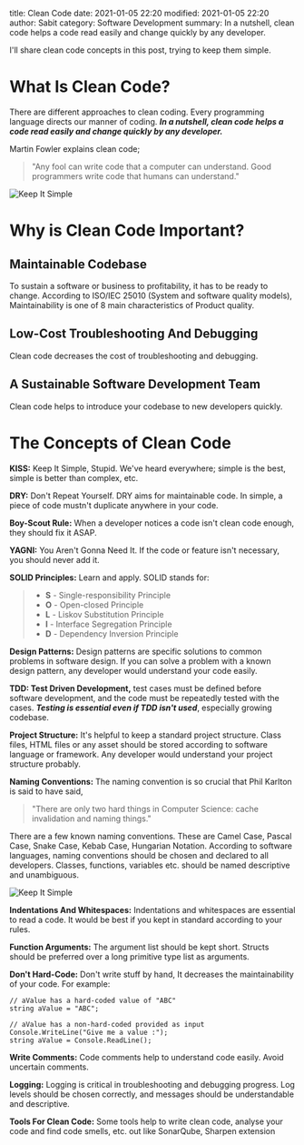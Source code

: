 title: Clean Code
date: 2021-01-05 22:20
modified: 2021-01-05 22:20
author: Sabit
category: Software Development
summary: In a nutshell, clean code helps a code read easily and change quickly by any developer.

I'll share clean code concepts in this post, trying to keep them simple. 

# What Is Clean Code?
There are different approaches to clean coding. Every programming language directs our manner of coding. 
***In a nutshell, clean code helps a code read easily and change quickly by any developer.***

Martin Fowler explains clean code;
> "Any fool can write code that a computer can understand. Good programmers write code that humans can understand."

![Keep It Simple]({static}/images/keep-it-simple.jpg)

# Why is Clean Code Important?
## Maintainable Codebase
To sustain a software or business to profitability, it has to be ready to change. According to ISO/IEC 25010 (System and software quality models), Maintainability is one of 8 main characteristics of Product quality.

## Low-Cost Troubleshooting And Debugging
Clean code decreases the cost of troubleshooting and debugging.

## A Sustainable Software Development Team
Clean code helps to introduce your codebase to new developers quickly.

# The Concepts of Clean Code
**KISS:** Keep It Simple, Stupid. We've heard everywhere; simple is the best, simple is better than complex, etc.

**DRY:** Don't Repeat Yourself. DRY aims for maintainable code. In simple, a piece of code mustn't duplicate anywhere in your code.

**Boy-Scout Rule:** When a developer notices a code isn't clean code enough, they should fix it ASAP.

**YAGNI:** You Aren't Gonna Need It. If the code or feature isn't necessary, you should never add it.

**SOLID Principles:** Learn and apply. SOLID stands for:
> - **S** - Single-responsibility Principle
> - **O** - Open-closed Principle
> - **L** - Liskov Substitution Principle
> - **I** - Interface Segregation Principle
> - **D** - Dependency Inversion Principle


**Design Patterns:** Design patterns are specific solutions to common problems in software design. If you can solve a problem with a known design pattern, any developer would understand your code easily.

**TDD: Test Driven Development,** test cases must be defined before software development, and the code must be repeatedly tested with the cases. ***Testing is essential even if TDD isn't used***, especially growing codebase.

**Project Structure:** It's helpful to keep a standard project structure. Class files, HTML files or any asset should be stored according to software language or framework.  Any developer would understand your project structure probably.

**Naming Conventions:** The naming convention is so crucial that Phil Karlton is said to have said,
> "There are only two hard things in Computer Science: cache invalidation and naming things."

There are a few known naming conventions. These are Camel Case, Pascal Case, Snake Case, Kebab Case, Hungarian Notation.
According to software languages, naming conventions should be chosen and declared to all developers. 
Classes, functions, variables etc. should be named descriptive and unambiguous.

![Keep It Simple]({static}/images/short-descriptive-variable-name.jpg)

**Indentations And Whitespaces:** Indentations and whitespaces are essential to read a code. It would be best if you kept in standard according to your rules.

**Function Arguments:** The argument list should be kept short. Structs should be preferred over a long primitive type list as arguments.

**Don't Hard-Code:** Don't write stuff by hand, It decreases the maintainability of your code.
For example:

```
// aValue has a hard-coded value of "ABC" 
string aValue = "ABC"; 

// aValue has a non-hard-coded provided as input 
Console.WriteLine("Give me a value :"); 
string aValue = Console.ReadLine();

```

**Write Comments:** Code comments help to understand code easily. Avoid uncertain comments.

**Logging:** Logging is critical in troubleshooting and debugging progress. Log levels should be chosen correctly, and messages should be understandable and descriptive.

**Tools For Clean Code:**
Some tools help to write clean code, analyse your code and find code smells, etc. out like SonarQube, Sharpen extension
 
